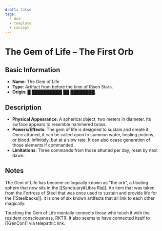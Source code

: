 ```yaml
---
draft: false
tags:
  - dnd
  - template
  - concept
---
```

# The Gem of Life – The First Orb

## Basic Information
- **Name**: The Gem of Life
- **Type**: Artifact from before the time of Risen Stars.
- **Origin**: █ ██████████ ██ ████████.

## Description
- **Physical Appearance**: A spherical object, two meters in diameter. Its surface appears to resemble hammered brass.
- **Powers/Effects**: The gem of life is designed to sustain and create it. Once attuned, it can be called upon to summon water, healing potions, or blood. Infinitely, but at a slow rate. It can also cease generation of those elements if commanded.
- **Limitations**: Three commands from those attuned per day, reset by next dawn.

## Notes
The Gem of Life has become colloquially known as "the orb", a floating sphere that now sits in the [[Sanctuary#Libra Ria]]. An item that was taken from the Fortress of Steel that was once used to sustain and provide life for the [[Steelbacks]]. It is one of six known artifacts that all link to each other magically.

Touching the Gem of Life mentally connects those who touch it with the resident consciousness, RKTR. It also seems to have connected itself to [[GenCon]] via telepathic link.